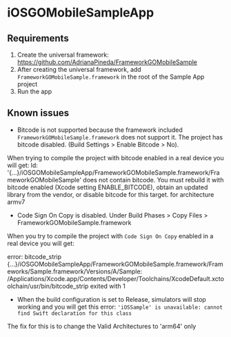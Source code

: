 # iOSGOMobileSampleApp

## Requirements
1. Create the universal framework: https://github.com/AdrianaPineda/FrameworkGOMobileSample
2. After creating the universal framework, add `FrameworkGOMobileSample.framework` in the root of the Sample App project
3. Run the app

## Known issues
* Bitcode is not supported because the framework included `FrameworkGOMobileSample.framework` does not support it. The project has bitcode disabled. (Build Settings > Enable Bitcode > No).

When trying to compile the project with bitcode enabled in a real device you will get:
ld: '{...}/iOSGOMobileSampleApp/FrameworkGOMobileSample.framework/FrameworkGOMobileSample' does not contain bitcode. You must rebuild it with bitcode enabled (Xcode setting ENABLE_BITCODE), obtain an updated library from the vendor, or disable bitcode for this target. for architecture armv7

* Code Sign On Copy is disabled. Under Build Phases > Copy Files > FrameworkGOMobileSample.framework

When you try to compile the project with `Code Sign On Copy` enabled in a real device you will get:

error: bitcode_strip {...}/iOSGOMobileSampleApp/FrameworkGOMobileSample.framework/Frameworks/Sample.framework/Versions/A/Sample: /Applications/Xcode.app/Contents/Developer/Toolchains/XcodeDefault.xctoolchain/usr/bin/bitcode_strip exited with 1

* When the build configuration is set to Release, simulators will stop working and you will get this error:
`'iOSSample' is unavailable: cannot find Swift declaration for this class`

The fix for this is to change the Valid Architectures to 'arm64' only